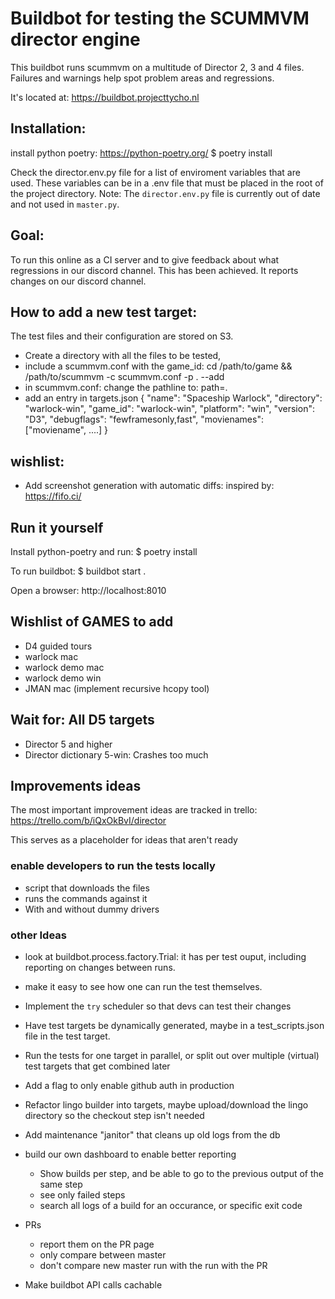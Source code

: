 # Buildbot for testing the SCUMMVM director engine

This buildbot runs scummvm on a multitude of Director 2, 3 and 4 files.
Failures and warnings help spot problem areas and regressions.

It's located at: https://buildbot.projecttycho.nl

## Installation:
install python poetry: https://python-poetry.org/
$ poetry install

Check the director.env.py file for a list of enviroment variables that are used.
These variables can be in a .env file that must be placed in the root of the project directory.
Note:
    The `director.env.py` file is currently out of date and not used in `master.py`.

## Goal:
To run this online as a CI server and to give feedback about what regressions in our discord channel.
This has been achieved. It reports changes on our discord channel.

## How to add a new test target:

The test files and their configuration are stored on S3.
- Create a directory with all the files to be tested,
- include a scummvm.conf with the game_id:
    cd /path/to/game && /path/to/scummvm -c scummvm.conf -p . --add
- in scummvm.conf: change the pathline to: path=.
- add an entry in targets.json
 {
        "name": "Spaceship Warlock",
        "directory": "warlock-win",
        "game_id": "warlock-win",
        "platform": "win",
        "version": "D3",
        "debugflags": "fewframesonly,fast",
        "movienames": ["moviename", ....]
 }


## wishlist:
- Add screenshot generation with automatic diffs: inspired by: https://fifo.ci/

## Run it yourself

Install python-poetry and run:
$ poetry install

To run buildbot:
$ buildbot start .

Open a browser: http://localhost:8010

## Wishlist of GAMES to add
- D4 guided tours
- warlock mac
- warlock demo mac
- warlock demo win
- JMAN mac (implement recursive hcopy tool)

## Wait for: All D5 targets
- Director 5 and higher
- Director dictionary 5-win: Crashes too much

## Improvements ideas

The most important improvement ideas are tracked in trello:
https://trello.com/b/iQxOkBvI/director

This serves as a placeholder for ideas that aren't ready

### enable developers to run the tests locally
- script that downloads the files
- runs the commands against it
- With and without dummy drivers

### other Ideas
- look at buildbot.process.factory.Trial: it has per test ouput, including reporting on changes between runs.
- make it easy to see how one can run the test themselves.
- Implement the `try` scheduler so that devs can test their changes
- Have test targets be dynamically generated, maybe in a test_scripts.json file in the test target.
- Run the tests for one target in parallel, or split out over multiple (virtual) test targets that get combined later

- Add a flag to only enable github auth in production
- Refactor lingo builder into targets, maybe upload/download the lingo directory so the checkout step isn't needed
- Add maintenance "janitor" that cleans up old logs from the db
- build our own dashboard to enable better reporting
    - Show builds per step, and be able to go to the previous output of the same step
    - see only failed steps
    - search all logs of a build for an occurance, or specific exit code
- PRs
    - report them on the PR page
    - only compare between master
    - don't compare new master run with the run with the PR
- Make buildbot API calls cachable
